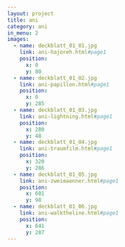 ```yaml
---
layout: project
title: ani
category: ani
in_menu: 2
images:
  - name: deckblatt_01_01.jpg
    link: ani-hajoreh.html#page1
    position:
      x: 0
      y: 80
  - name: deckblatt_01_02.jpg
    link: ani-papillon.html#page1
    position:
      x: 0
      y: 285
  - name: deckblatt_01_03.jpg
    link: ani-lightning.html#page1
    position:
      x: 280
      y: 48
  - name: deckblatt_01_04.jpg
    link: ani-traumfilm.html#page1
    position:
      x: 320
      y: 286
  - name: deckblatt_01_05.jpg
    link: ani-zweimaenner.html#page1
    position:
      x: 601
      y: 98
  - name: deckblatt_01_06.jpg
    link: ani-walktheline.html#page1
    position:
      x: 641
      y: 287
---
```

